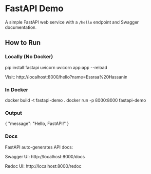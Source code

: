 # FastAPI Demo

A simple FastAPI web service with a `/hello` endpoint and Swagger documentation.

## How to Run

### Locally (No Docker)

pip install fastapi uvicorn
uvicorn app:app --reload

Visit: http://localhost:8000/hello?name=Essraa%20Hassanin

### In Docker

docker build -t fastapi-demo .
docker run -p 8000:8000 fastapi-demo

### Output

{ "message": "Hello, FastAPI!" }

### Docs
FastAPI auto-generates API docs:

Swagger UI: http://localhost:8000/docs

Redoc UI: http://localhost:8000/redoc
